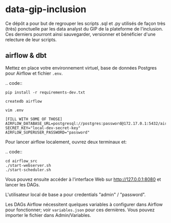 # data-gip-inclusion

Ce dépôt a pour but de regrouper les scripts .sql et .py utilisés de façon très (très) ponctuelle par les data analyst du GIP de la plateforme de l'inclusion.  
Ces derniers pourront ainsi sauvegarder, versionner et bénéficier d'une relecture de leur scripts.

## airflow & dbt

Mettez en place votre environnement virtuel, base de données Postgres pour Airflow et fichier ``.env``.

.. code::

    pip install -r requirements-dev.txt
    
    createdb airflow

    vim .env
    
    [FILL WITH SOME OF THOSE]
    AIRFLOW_DATABASE_URL=postgresql://postgres:password@172.17.0.1:5432/airflow
    SECRET_KEY="local-dev-secret-key"
    AIRFLOW_SUPERUSER_PASSWORD="password"


Pour lancer airflow localement, ouvrez deux terminaux et:

.. code::

    cd airflow_src
    ./start-webserver.sh
    ./start-scheduler.sh

Vous pouvez ensuite accéder à l'interface Web sur http://127.0.0.1:8080 et lancer les DAGs.

L'utilisateur local de base a pour credentials "admin" / "password".

Les DAGs Airflow nécessitent quelques variables à configurer dans Airflow pour fonctionner;
voir ``variables.json`` pour ces dernières. Vous pouvez importer le fichier dans Admin/Variables.

